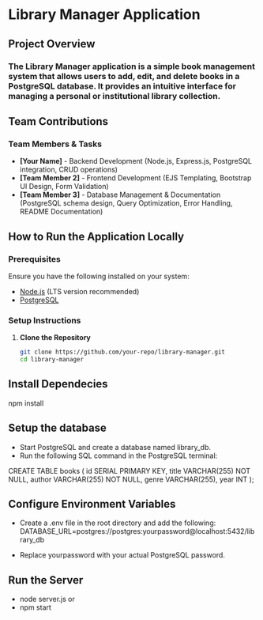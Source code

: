 # Library Manager Application

## Project Overview

### The Library Manager application is a simple book management system that allows users to add, edit, and delete books in a PostgreSQL database. It provides an intuitive interface for managing a personal or institutional library collection.

## Team Contributions

### Team Members & Tasks

- **[Your Name]** - Backend Development (Node.js, Express.js, PostgreSQL integration, CRUD operations)
- **[Team Member 2]** - Frontend Development (EJS Templating, Bootstrap UI Design, Form Validation)
- **[Team Member 3]** - Database Management & Documentation (PostgreSQL schema design, Query Optimization, Error Handling, README Documentation)

## How to Run the Application Locally

### Prerequisites

Ensure you have the following installed on your system:

- [Node.js](https://nodejs.org/) (LTS version recommended)
- [PostgreSQL](https://www.postgresql.org/)

### Setup Instructions

1. **Clone the Repository**
   ```sh
   git clone https://github.com/your-repo/library-manager.git
   cd library-manager

## Install Dependecies
npm install

## Setup the database
- Start PostgreSQL and create a database named library_db.
- Run the following SQL command in the PostgreSQL terminal:

CREATE TABLE books (
  id SERIAL PRIMARY KEY,
  title VARCHAR(255) NOT NULL,
  author VARCHAR(255) NOT NULL,
  genre VARCHAR(255),
  year INT
);

## Configure Environment Variables
- Create a .env file in the root directory and add the following:
DATABASE_URL=postgres://postgres:yourpassword@localhost:5432/library_db

- Replace yourpassword with your actual PostgreSQL password.

## Run the Server
- node server.js
or
- npm start


